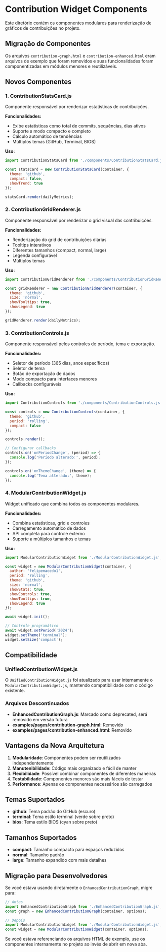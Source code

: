 # Contribution Widget Components

Este diretório contém os componentes modulares para renderização de gráficos de contribuições no projeto.

## Migração de Componentes

Os arquivos `contribution-graph.html` e `contribution-enhanced.html` eram arquivos de exemplo que foram removidos e suas funcionalidades foram componentizadas em módulos menores e reutilizáveis.

## Novos Componentes

### 1. **ContributionStatsCard.js**
Componente responsável por renderizar estatísticas de contribuições.

**Funcionalidades:**
- Exibe estatísticas como total de commits, sequências, dias ativos
- Suporte a modo compacto e completo
- Cálculo automático de tendências
- Múltiplos temas (GitHub, Terminal, BIOS)

**Uso:**
```javascript
import ContributionStatsCard from './components/ContributionStatsCard.js';

const statsCard = new ContributionStatsCard(container, {
  theme: 'github',
  compact: false,
  showTrend: true
});

statsCard.render(dailyMetrics);
```

### 2. **ContributionGridRenderer.js**
Componente responsável por renderizar o grid visual das contribuições.

**Funcionalidades:**
- Renderização do grid de contribuições diárias
- Tooltips interativos
- Diferentes tamanhos (compact, normal, large)
- Legenda configurável
- Múltiplos temas

**Uso:**
```javascript
import ContributionGridRenderer from './components/ContributionGridRenderer.js';

const gridRenderer = new ContributionGridRenderer(container, {
  theme: 'github',
  size: 'normal',
  showTooltips: true,
  showLegend: true
});

gridRenderer.render(dailyMetrics);
```

### 3. **ContributionControls.js**
Componente responsável pelos controles de período, tema e exportação.

**Funcionalidades:**
- Seletor de período (365 dias, anos específicos)
- Seletor de tema
- Botão de exportação de dados
- Modo compacto para interfaces menores
- Callbacks configuráveis

**Uso:**
```javascript
import ContributionControls from './components/ContributionControls.js';

const controls = new ContributionControls(container, {
  theme: 'github',
  period: 'rolling',
  compact: false
});

controls.render();

// Configurar callbacks
controls.on('onPeriodChange', (period) => {
  console.log('Período alterado:', period);
});

controls.on('onThemeChange', (theme) => {
  console.log('Tema alterado:', theme);
});
```

### 4. **ModularContributionWidget.js**
Widget unificado que combina todos os componentes modulares.

**Funcionalidades:**
- Combina estatísticas, grid e controles
- Carregamento automático de dados
- API completa para controle externo
- Suporte a múltiplos tamanhos e temas

**Uso:**
```javascript
import ModularContributionWidget from './ModularContributionWidget.js';

const widget = new ModularContributionWidget(container, {
  author: 'felipemacedo1',
  period: 'rolling',
  theme: 'github',
  size: 'normal',
  showStats: true,
  showControls: true,
  showTooltips: true,
  showLegend: true
});

await widget.init();

// Controle programático
await widget.setPeriod('2024');
widget.setTheme('terminal');
widget.setSize('compact');
```

## Compatibilidade

### UnifiedContributionWidget.js
O `UnifiedContributionWidget.js` foi atualizado para usar internamente o `ModularContributionWidget.js`, mantendo compatibilidade com o código existente.

### Arquivos Descontinuados

- **EnhancedContributionGraph.js**: Marcado como deprecated, será removido em versão futura
- **examples/pages/contribution-graph.html**: Removido
- **examples/pages/contribution-enhanced.html**: Removido

## Vantagens da Nova Arquitetura

1. **Modularidade**: Componentes podem ser reutilizados independentemente
2. **Manutenibilidade**: Código mais organizado e fácil de manter
3. **Flexibilidade**: Possível combinar componentes de diferentes maneiras
4. **Testabilidade**: Componentes menores são mais fáceis de testar
5. **Performance**: Apenas os componentes necessários são carregados

## Temas Suportados

- **github**: Tema padrão do GitHub (escuro)
- **terminal**: Tema estilo terminal (verde sobre preto)
- **bios**: Tema estilo BIOS (cyan sobre preto)

## Tamanhos Suportados

- **compact**: Tamanho compacto para espaços reduzidos
- **normal**: Tamanho padrão
- **large**: Tamanho expandido com mais detalhes

## Migração para Desenvolvedores

Se você estava usando diretamente o `EnhancedContributionGraph`, migre para:

```javascript
// Antes
import EnhancedContributionGraph from './EnhancedContributionGraph.js';
const graph = new EnhancedContributionGraph(container, options);

// Depois  
import ModularContributionWidget from './ModularContributionWidget.js';
const widget = new ModularContributionWidget(container, options);
```

Se você estava referenciando os arquivos HTML de exemplo, use os componentes internamente no projeto ao invés de abrir em nova aba.
